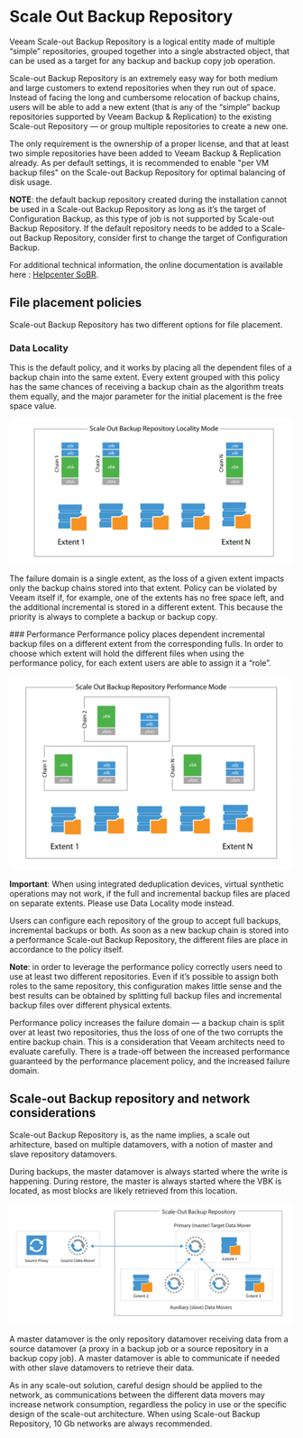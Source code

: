 <!--- This was last Changed 03-05-17 by PS --->
# Scale Out Backup Repository

Veeam Scale-out Backup Repository is a logical entity made of multiple “simple” repositories, grouped together into a single abstracted object, that can be used as a target for any backup and backup copy job operation.

Scale-out Backup Repository is an extremely easy way for both medium and large customers to extend repositories when they run out of space. Instead of facing the long and cumbersome relocation of backup chains, users will be able to add a new extent (that is any of the “simple” backup repositories supported by Veeam Backup & Replication) to the existing Scale-out Repository — or group multiple repositories to create a new one.

The only requirement is the ownership of a proper license, and that at least two simple repositories have been added to Veeam Backup & Replication already. As per default settings, it is recommended to enable "per VM backup files" on the Scale-out Backup Repository for optimal balancing of disk usage.

**NOTE**: the default backup repository created during the installation cannot be used in a Scale-out Backup Repository as long as it’s the target of Configuration Backup, as this type of job is not supported by Scale-out Backup Repository. If the default repository needs to be added to a  Scale-out Backup Repository, consider first to change the target of Configuration Backup.

For additional technical information, the online documentation is available here : [Helpcenter SoBR](https://helpcenter.veeam.com/docs/backup/vsphere/backup_repository_sobr.html?ver=95).

## File placement policies

Scale-out Backup Repository has two different options for file placement.

### Data Locality

This is the default policy, and it works by placing all the dependent files of a backup chain into the same extent. Every extent grouped with this policy has the same chances of receiving a backup chain as the algorithm treats them equally, and the major parameter for the initial placement is the free space value.

![SOBR-image02.png](..\media\SOBR-image03.png)

The failure domain is a single extent, as the loss of a given extent impacts only the backup chains stored into that extent. Policy can be violated by Veeam itself if, for example, one of the extents has no free space left, and the additional incremental is stored in a different extent. This because the priority is always to complete a backup or backup copy.

### Performance
Performance policy places dependent incremental backup files on a different extent from the corresponding fulls. In order to choose which extent will hold the different files when using the performance policy, for each extent users are able to assign it a “role”.

![SOBR-image02.png](..\media\SOBR-image04.png)

**Important**: When using integrated deduplication devices, virtual synthetic
operations may not work, if the full and incremental backup files are placed
on separate extents. Please use Data Locality mode instead.

Users can configure each repository of the group to accept full backups, incremental backups or both. As soon as a new backup chain is stored into a performance Scale-out Backup Repository, the different files are place in accordance to the policy itself.

**Note**: in order to leverage the performance policy correctly users need to use at least two different repositories. Even if it’s possible to assign both roles to the same repository, this configuration makes little sense and the best results can be obtained by splitting full backup files and incremental backup files over different physical extents.

Performance policy increases the failure domain — a backup chain is split over at least two repositories, thus the loss of one of the two corrupts the entire backup chain. This is a consideration that Veeam architects need to evaluate carefully. There is a trade-off between the increased performance guaranteed by the performance placement policy, and the increased failure domain.

## Scale-out Backup repository and network considerations
Scale-out Backup Repository is, as the name implies, a scale out arhitecture, based on multiple datamovers, with a notion of master and slave repository datamovers.

During backups, the master datamover is always started where the write is happening. During restore, the master is always started where the VBK is located, as most blocks are likely retrieved from this location.

![SOBR-image02.png](..\media\SOBR-image02.png)

A master datamover is the only repository datamover receiving data from a source datamover (a proxy in a backup job or a source repository in a backup copy job). A master datamover is able to communicate if needed with other slave datamovers to retrieve their data.

As in any scale-out solution, careful design should be applied to the network, as communications between the different data movers may increase network consumption, regardless the policy in use or the specific design of the scale-out architecture. When using Scale-out Backup Repository, 10 Gb networks are always recommended.

